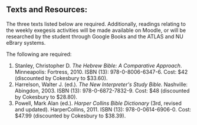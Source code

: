 ## Texts and Resources:

The three texts listed below are required. Additionally, readings relating to the weekly exegesis activities will be made available on Moodle, or will be researched by the student through Google Books and the ATLAS and NU eBrary systems.

The following are required:

1. Stanley, Christopher D. *The Hebrew Bible: A Comparative Approach*. Minneapolis: Fortress, 2010. ISBN (13): 978-0-8006-6347-6. Cost: $42 (discounted by Cokesbury to $33.60).
2. Harrelson, Walter J. (ed.). *The New Interpreter's Study Bible.* Nashville: Abingdon, 2003. ISBN (13): 978-0-6872-7832-9. Cost: $48 (discounted by Cokesbury to $28.80).
3. Powell, Mark Alan (ed.). *Harper Collins Bible Dictionary* (3rd, revised and updated). HarperCollins, 2011. ISBN (13): 978-0-0614-6906-0. Cost: $47.99 (discounted by Cokesbury to $38.39).